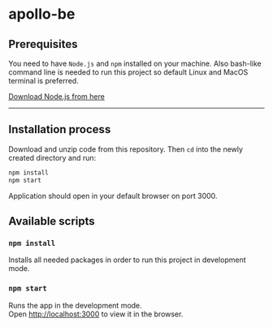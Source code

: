 # apollo-be

## Prerequisites
You need to have `Node.js` and `npm` installed on your machine.
Also bash-like command line is needed to run this project so default Linux and MacOS terminal is preferred. 

[Download Node.js from here](https://nodejs.org/en/)

<hr>

## Installation process
Download and unzip code from this repository. Then `cd` into the newly created directory and run:

```bash
npm install
npm start
```

Application should open in your default browser on port 3000.

## Available scripts

### `npm install`

Installs all needed packages in order to run this project in development mode.

### `npm start`

Runs the app in the development mode.<br />
Open [http://localhost:3000](http://localhost:3000) to view it in the browser.
